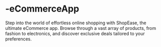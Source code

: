 # -eCommerceApp
Step into the world of effortless online shopping with ShopEase, the ultimate eCommerce app. Browse through a vast array of products, from fashion to electronics, and discover exclusive deals tailored to your preferences. 
